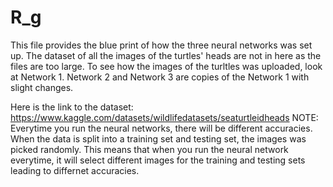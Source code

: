 # R_g
This file provides the blue print of how the three neural networks was set up. 
The dataset of all the images of the turtles' heads are not in here as the files are too large. To see how the images of the turltles was uploaded, look at Network 1.
Network 2 and Network 3 are copies of the Network 1 with slight changes. 

Here is the link to the dataset: https://www.kaggle.com/datasets/wildlifedatasets/seaturtleidheads 
NOTE: Everytime you run the neural networks, there will be different accuracies. When the data is split into a training set and testing set, the images was picked randomly. This means that when you run the neural network everytime, it will select different images for the training and testing sets leading to differnet accuracies. 
